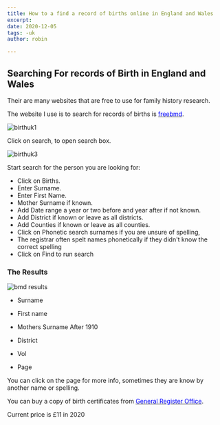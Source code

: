 ```yaml
---
title: How to a find a record of births online in England and Wales
excerpt:
date: 2020-12-05
tags: -uk
author: robin

---
```


## Searching For records of Birth in England and Wales

Their are many websites that are free to use for family history research.

The website I use is to search for records of births is [<span style="color:blue">freebmd</span>](https://www.freebmd.org.uk).

![birthuk1](https://res.cloudinary.com/dzhbfdfa5/image/upload/c_scale,h_400,w_600/v1607187929/birthuk1_p3npnb.png)

Click on search, to open search box.

![birthuk3](https://res.cloudinary.com/dzhbfdfa5/image/upload/c_scale,h_400,w_600/v1607186953/birthuk1_c8boza.png)

Start search for the person you are looking for:

- Click on Births.
- Enter Surname.
- Enter First Name.
- Mother Surname if known.
- Add Date range a year or two before and year after if not known.
- Add District if known or leave as all districts.
- Add Counties if known or leave as all counties.
- Click on Phonetic search surnames if you are unsure of spelling,
- The registrar often spelt names phonetically if they didn't know the correct spelling
- Click on Find to run search

### The Results

![bmd results](https://res.cloudinary.com/dzhbfdfa5/image/upload/v1607246769/bmdres_hevkdz.png)

- Surname

- First name

- Mothers Surname After 1910

- District

- Vol

- Page

You can click on the page for more info, sometimes they are know by another name or spelling.

You can buy a copy of birth certificates from [<span style="color:blue">General Register Office</span>](https://www.gov.uk/order-copy-birth-death-marriage-certificate).

Current price is £11 in 2020
